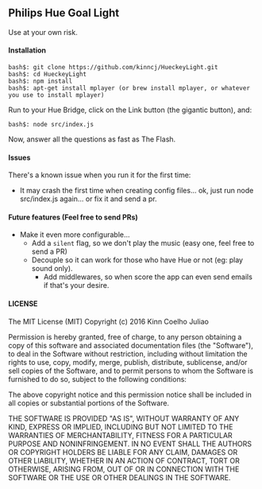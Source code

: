 ## Philips Hue Goal Light

Use at your own risk.

#### Installation


```
bash$: git clone https://github.com/kinncj/HueckeyLight.git
bash$: cd HueckeyLight
bash$: npm install
bash$: apt-get install mplayer (or brew install mplayer, or whatever you use to install mplayer)
```

Run to your Hue Bridge, click on the Link button (the gigantic button), and:

```
bash$: node src/index.js
```

Now, answer all the questions as fast as The Flash.


#### Issues

There's a known issue when you run it for the first time:
 - It may crash the first time when creating config files... ok, just run node src/index.js again... or fix it and send a pr.


#### Future features (Feel free to send PRs)

 - Make it even more configurable...
   - Add a `silent` flag, so we don't play the music (easy one, feel free to send a PR)
   - Decouple so it can work for those who have Hue or not (eg: play sound only).
     - Add middlewares, so when score the app can even send emails if that's your desire.


#### LICENSE

The MIT License (MIT)
Copyright (c) 2016 Kinn Coelho Juliao

Permission is hereby granted, free of charge, to any person obtaining a copy of this software and associated documentation files (the "Software"), to deal in the Software without restriction, including without limitation the rights to use, copy, modify, merge, publish, distribute, sublicense, and/or sell copies of the Software, and to permit persons to whom the Software is furnished to do so, subject to the following conditions:

The above copyright notice and this permission notice shall be included in all copies or substantial portions of the Software.

THE SOFTWARE IS PROVIDED "AS IS", WITHOUT WARRANTY OF ANY KIND, EXPRESS OR IMPLIED, INCLUDING BUT NOT LIMITED TO THE WARRANTIES OF MERCHANTABILITY, FITNESS FOR A PARTICULAR PURPOSE AND NONINFRINGEMENT. IN NO EVENT SHALL THE AUTHORS OR COPYRIGHT HOLDERS BE LIABLE FOR ANY CLAIM, DAMAGES OR OTHER LIABILITY, WHETHER IN AN ACTION OF CONTRACT, TORT OR OTHERWISE, ARISING FROM, OUT OF OR IN CONNECTION WITH THE SOFTWARE OR THE USE OR OTHER DEALINGS IN THE SOFTWARE.
